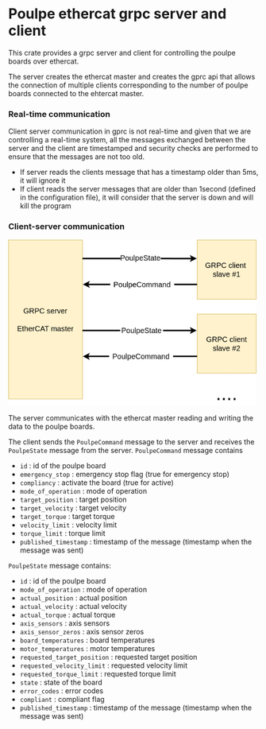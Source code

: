 # Poulpe ethercat grpc server and client

This crate provides a grpc server and client for controlling the poulpe boards over ethercat.

The server creates the ethercat master and creates the gprc api that allows the connection of multiple clients corresponding to the number of poulpe boards connected to the ehtercat master.

### Real-time communication 
Client server communication in gprc is not real-time and given that we are controlling a real-time system, all the messages exchanged between the server and the client are timestamped and security checks are performed to ensure that the messages are not too old.

- If server reads the clients message that has a timestamp older than 5ms, it will ignore it
- If client reads the server messages that are older than 1second (defined in the configuration file), it will consider that the server is down and will kill the program

### Client-server communication

<img src="../docs/grpc.png" width="500">

The server communicates with the ethercat master reading and writing the data to the poulpe boards.

The client sends the `PoulpeCommand` message to the server and receives the `PoulpeState` message from the server. `PoulpeCommand` message contains 
- `id` : id of the poulpe board
- `emergency_stop` : emergency stop flag (true for emergency stop)
- `compliancy` : activate the board (true for active)
- `mode_of_operation` : mode of operation 
- `target_position` : target position 
- `target_velocity` : target velocity
- `target_torque` : target torque
- `velocity_limit` : velocity limit
- `torque_limit` : torque limit
- `published_timestamp` : timestamp of the message (timestamp when the message was sent)

`PoulpeState` message contains:
- `id` : id of the poulpe board
- `mode_of_operation` : mode of operation
- `actual_position` : actual position
- `actual_velocity` : actual velocity
- `actual_torque` : actual torque
- `axis_sensors` : axis sensors
- `axis_sensor_zeros` : axis sensor zeros
- `board_temperatures` : board temperatures
- `motor_temperatures` : motor temperatures
- `requested_target_position` : requested target position
- `requested_velocity_limit` : requested velocity limit
- `requested_torque_limit` : requested torque limit
- `state` : state of the board
- `error_codes` : error codes
- `compliant` : compliant flag
- `published_timestamp` : timestamp of the message (timestamp when the message was sent)
